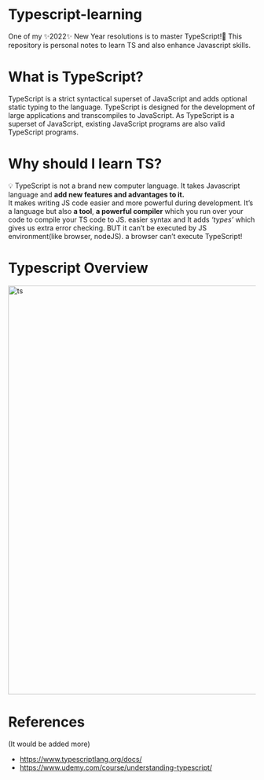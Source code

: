 # Typescript-learning
One of my ✨2022✨ New Year resolutions is to master TypeScript!💪 This repository is personal notes to learn TS and also enhance Javascript skills.

# What is TypeScript?
TypeScript is a strict syntactical superset of JavaScript and adds optional static typing to the language. TypeScript is designed for the development of large applications and transcompiles to JavaScript. As TypeScript is a superset of JavaScript, existing JavaScript programs are also valid TypeScript programs.

# Why should I learn TS?
💡 TypeScript is not a brand new computer language. It takes Javascript language and **add new features and advantages to it.** <br />
It makes writing JS code easier and more powerful during development. It’s a language but also **a tool**, **a powerful compiler** which you run over your code to compile your TS code to JS. easier syntax and It adds *‘types’* which gives us extra error checking.
BUT it can’t be executed by JS environment(like browser, nodeJS). a browser can’t execute TypeScript! 


# Typescript Overview
<img width="832" alt="ts" src="https://user-images.githubusercontent.com/94627346/149757476-2de88c02-57a4-46de-be1c-99260fff3e31.png">


# References
(It would be added more) 
* https://www.typescriptlang.org/docs/
* https://www.udemy.com/course/understanding-typescript/
